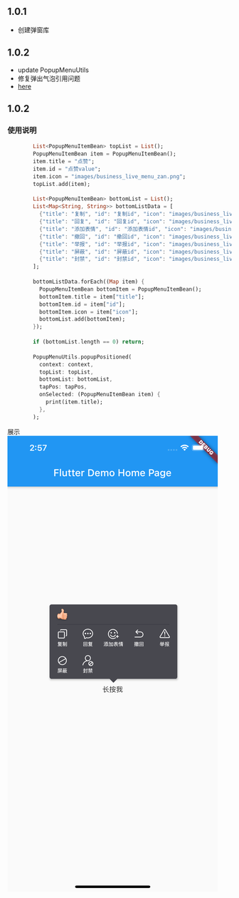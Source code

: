 ## 1.0.1
* 创建弹窗库
## 1.0.2
* update PopupMenuUtils
* 修复弹出气泡引用问题
* [here](https://github.com/xunan623/PopupMenuUtils)

## 1.0.2

### 使用说明

``` dart
        List<PopupMenuItemBean> topList = List();
        PopupMenuItemBean item = PopupMenuItemBean();
        item.title = "点赞";
        item.id = "点赞value";
        item.icon = "images/business_live_menu_zan.png";
        topList.add(item);

        List<PopupMenuItemBean> bottomList = List();
        List<Map<String, String>> bottomListData = [
          {"title": "复制", "id": "复制id", "icon": "images/business_live_menu_copy.png"},
          {"title": "回复", "id": "回复id", "icon": "images/business_live_menu_reply.png"},
          {"title": "添加表情", "id": "添加表情id", "icon": "images/business_live_menu_emoji.png"},
          {"title": "撤回", "id": "撤回id", "icon": "images/business_live_menu_back.png"},
          {"title": "举报", "id": "举报id", "icon": "images/business_live_menu_report.png"},
          {"title": "屏蔽", "id": "屏蔽id", "icon": "images/business_live_menu_shielding.png"},
          {"title": "封禁", "id": "封禁id", "icon": "images/business_live_menu_forbidden.png"},
        ];

        bottomListData.forEach((Map item) {
          PopupMenuItemBean bottomItem = PopupMenuItemBean();
          bottomItem.title = item["title"];
          bottomItem.id = item["id"];
          bottomItem.icon = item["icon"];
          bottomList.add(bottomItem);
        });

        if (bottomList.length == 0) return;

        PopupMenuUtils.popupPositioned(
          context: context,
          topList: topList,
          bottomList: bottomList,
          tapPos: tapPos,
          onSelected: (PopupMenuItemBean item) {
            print(item.title);
          },
        );

```

展示
![UI展示](https://raw.githubusercontent.com/xunan623/xunan623.github.io/master/Flutter/%E7%B3%BB%E7%BB%9F%E5%BC%B9%E7%AA%97.png)